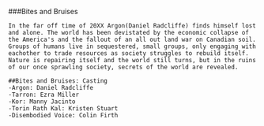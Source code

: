###Bites and Bruises

    In the far off time of 20XX Argon(Daniel Radcliffe) finds himself lost and alone. The world has been devistated by the economic collapse of the America's and the fallout of an all out land war on Canadian soil. Groups of humans live in sequestered, small groups, only engaging with eachother to trade resources as society struggles to rebuild itself. Nature is repairing itself and the world still turns, but in the ruins of our once sprawling society, secrets of the world are revealed.

    ##Bites and Bruises: Casting
    -Argon: Daniel Radcliffe
    -Tarron: Ezra Miller
    -Kor: Manny Jacinto
    -Torin Rath Kal: Kristen Stuart
    -Disembodied Voice: Colin Firth
